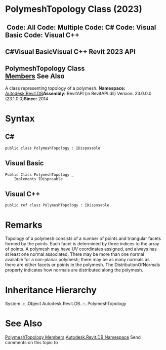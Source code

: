 # PolymeshTopology Class (2023)

﻿
 Code: All Code: Multiple Code: C# Code: Visual Basic Code: Visual C++   
---  
C#Visual BasicVisual C++
Revit 2023 API  
---  
PolymeshTopology Class  
[Members](602fff22-e8dc-e46f-6c92-f997add0ea15.md "PolymeshTopology Members") See Also  
---  
A class representing topology of a polymesh. 
**Namespace:** [Autodesk.Revit.DB](87546ba7-461b-c646-cbb1-2cb8f5bff8b2.md "Autodesk.Revit.DB Namespace")**Assembly:** RevitAPI (in RevitAPI.dll) Version: 23.0.0.0 (23.1.0.0)**Since:** 2014 
# Syntax
C#  
---  
```text
public class PolymeshTopology : IDisposable
```
  
Visual Basic  
---  
```text
Public Class PolymeshTopology _
	Implements IDisposable
```
  
Visual C++  
---  
```text
public ref class PolymeshTopology : IDisposable
```
  
# Remarks
Topology of a polymesh consists of a number of points and triangular facets formed by the points. Each facet is determined by three indices to the array of points. A polymesh may have UV coordinates assigned, and always has at least one normal associated. There may be more than one normal available for a non-planar polymesh; there may be as many normals as there are either facets or points in the polymesh. The DistributionOfNormals property indicates how normals are distributed along the polymesh. 
# Inheritance Hierarchy
System..::..Object Autodesk.Revit.DB..::..PolymeshTopology
# See Also
[PolymeshTopology Members](602fff22-e8dc-e46f-6c92-f997add0ea15.md "PolymeshTopology Members")
[Autodesk.Revit.DB Namespace](87546ba7-461b-c646-cbb1-2cb8f5bff8b2.md "Autodesk.Revit.DB Namespace")
Send comments on this topic to 